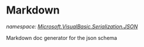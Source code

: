 ﻿# Markdown
_namespace: [Microsoft.VisualBasic.Serialization.JSON](./index.md)_

Markdown doc generator for the json schema





